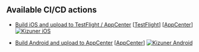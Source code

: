 ## Available CI/CD actions

- [Build iOS and upload to TestFlight / AppCenter](https://github.com/quocs-studio/kizuner-ci/actions/workflows/kizuner-ios.yml) [[TestFlight](https://appstoreconnect.apple.com/apps/1524617131/testflight/ios)] [[AppCenter](https://appcenter.ms/orgs/InApps/apps/Kizuner-iOS/distribute/releases)] [![Kizuner iOS](https://github.com/quocs-studio/kizuner-ci/actions/workflows/kizuner-ios.yml/badge.svg)](https://github.com/quocs-studio/kizuner-ci/actions/workflows/kizuner-ios.yml)

- [Build Android and upload to AppCenter](https://github.com/quocs-studio/kizuner-ci/actions/workflows/kizuner-android.yml) [[AppCenter](https://appcenter.ms/orgs/InApps/apps/Kizuner-Android/distribute/releases)] [![Kizuner Android](https://github.com/quocs-studio/kizuner-ci/actions/workflows/kizuner-android.yml/badge.svg)](https://github.com/quocs-studio/kizuner-ci/actions/workflows/kizuner-android.yml)
